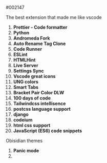 #002147

The best extension that made me like vscode
1. **Prettier - Code formatter**
2. **Python**
3. **Andromeda Fork**
4. **Auto Rename Tag Clone**
5. **Code Runner**
6. **ESLint**
7. **HTMLHint**
8. **Live Server**
9. **Settings Sync**
10. **Vscode great icons**
11. **UNG colors**
12. **Smart Tabs**
13. **Bracket Pair Color DLW**
14. **100 days of code**
15. **Tailwindcss intellisence**
16. **postcss language support**
17. **django**
18. **codeium**
19. **html css support**
20. **JavaScript (ES6) code snippets**


Obisidian themes

1. **Panic mode**
2. 


